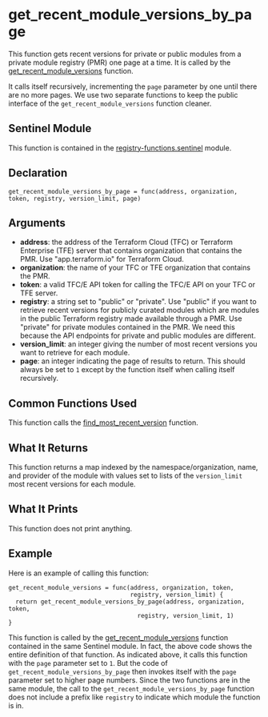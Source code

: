 # get_recent_module_versions_by_page
This function gets recent versions for private or public modules from a private module registry (PMR) one page at a time. It is called by the [get_recent_module_versions](./get_recent_module_versions.md) function.

It calls itself recursively, incrementing the `page` parameter by one until there are no more pages. We use two separate functions to keep the public interface of the `get_recent_module_versions` function cleaner.

## Sentinel Module
This function is contained in the [registry-functions.sentinel](../registry-functions.sentinel) module.

## Declaration
`get_recent_module_versions_by_page = func(address, organization, token,
                                           registry, version_limit, page)`

## Arguments
* **address**: the address of the Terraform Cloud (TFC) or Terraform Enterprise (TFE) server that contains organization that contains the PMR. Use "app.terraform.io" for Terraform Cloud.
* **organization**: the name of your TFC or TFE organization that contains the PMR.
* **token**: a valid TFC/E API token for calling the TFC/E API on your TFC or TFE server.
* **registry**: a string set to "public" or "private". Use "public" if you want to retrieve recent versions for publicly curated modules which are modules in the public Terraform registry made available through a PMR. Use "private" for private modules contained in the PMR. We need this because the API endpoints for private and public modules are different.
* **version_limit**: an integer giving the number of most recent versions you want to retrieve for each module.
* **page**: an integer indicating the page of results to return.  This should always be set to `1` except by the function itself when calling itself recursively.

## Common Functions Used
This function calls the [find_most_recent_version](./find_most_recent_version.md) function.

## What It Returns
This function returns a map indexed by the namespace/organization, name, and provider of the module with values set to lists of the `version_limit` most recent versions for each module.

## What It Prints
This function does not print anything.

## Example
Here is an example of calling this function:
```
get_recent_module_versions = func(address, organization, token,
                                  registry, version_limit) {
  return get_recent_module_versions_by_page(address, organization, token,
                                    registry, version_limit, 1)
}
```

This function is called by the [get_recent_module_versions](./get_recent_module_versions.md) function contained in the same Sentinel module. In fact, the above code shows the entire definition of that function. As indicated above, it calls this function with the `page` parameter set to `1`. But the code of `get_recent_module_versions_by_page` then invokes itself with the `page` parameter set to higher page numbers. Since the two functions are in the same module, the call to the `get_recent_module_versions_by_page` function does not include a prefix like `registry` to indicate which module the function is in.

